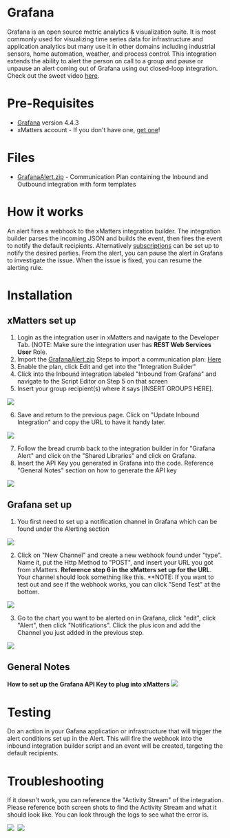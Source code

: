 # Grafana
Grafana is an open source metric analytics & visualization suite. It is most commonly used for visualizing time series data for infrastructure and application analytics but many use it in other domains including industrial sensors, home automation, weather, and process control. This integration extends the ability to alert the person on call to a group and pause or unpause an alert coming out of Grafana using out closed-loop integration. Check out the sweet video [here](https://youtu.be/Dj2sEaZzXi0).

# Pre-Requisites
* [Grafana](https://grafana.com/) version 4.4.3
* xMatters account - If you don't have one, [get one](https://www.xmatters.com)!

# Files
* [GrafanaAlert.zip](GrafanaAlert.zip) - Communication Plan containing the Inbound and Outbound integration with form templates

# How it works
An alert fires a webhook to the xMatters integration builder. The integration builder parses the incoming JSON and builds the event, then fires the event to notify the default recipients. Alternatively [subscriptions](http://help.xmatters.com/OnDemand/userguide/receivingalerts/subscriptions/howtousesubscriptions.htm) can be set up to notify the desired parties. From the alert, you can pause the alert in Grafana to investigate the issue. When the issue is fixed, you can resume the alerting rule.  

# Installation

## xMatters set up
1. Login as the integration user in xMatters and navigate to the Developer Tab. (NOTE: Make sure the integration user has **REST Web Services User** Role.
2. Import the [GrafanaAlert.zip](GrafanaAlert.zip) Steps to import a communication plan: [Here]( http://help.xmatters.com/OnDemand/xmodwelcome/communicationplanbuilder/exportcommplan.htm)
3. Enable the plan, click Edit and get into the "Integration Builder"
4. Click into the Inbound integration labeled "Inbound from Grafana" and navigate to the Script Editor on Step 5 on that screen
5. Insert your group recipient(s) where it says [INSERT GROUPS HERE]. 
<kbd>
  <img src="InsertGroupHere.png">
</kbd>


6. Save and return to the previous page. Click on "Update Inbound Integration" and copy the URL to have it handy later.
<kbd>
  <img src="xMattersURL.png">
</kbd>


7. Follow the bread crumb back to the integration builder in for "Grafana Alert" and click on the "Shared Libraries" and click on Grafana.
8. Insert the API Key you generated in Grafana into the code. Reference "General Notes" section on how to generate the API key 
<kbd>
  <img src="InsertAPIKey.png">
</kbd>


## Grafana set up
1. You first need to set up a notification channel in Grafana which can be found under the Alerting section
<kbd>
  <img src="CreateNotificationChannel.png">
</kbd>


2. Click on "New Channel" and create a new webhook found under "type". Name it, put the Http Method to "POST", and insert your URL you got from xMatters. **Reference step 6 in the xMatters set up for the URL**. Your channel should look something like this. **NOTE: If you want to test out and see if the webhook works, you can click "Send Test" at the bottom.
<kbd>
  <img src="GrafanaChannel.png">
</kbd>


3. Go to the chart you want to be alerted on in Grafana, click "edit", click "Alert", then click "Notifications". Click the plus icon and add the Channel you just added in the previous step.
<kbd>
  <img src="AlertSectionGrafana.png">
</kbd>


## General Notes
**How to set up the Grafana API Key to plug into xMatters**
<kbd>
  <img src="APIKeysGrafana.png">
</kbd>


# Testing
Do an action in your Gafana application or infrastructure that will trigger the alert conditions set up in the Alert. This will fire the webhook into the inbound integration builder script and an event will be created, targeting the default recipients. 

# Troubleshooting
 If it doesn't work, you can reference the "Activity Stream" of the integration. Please reference both screen shots to find the Activity Stream and what it should look like. You can look through the logs to see what the error is.


<kbd>
  <img src="ActivityStream.png">
</kbd>

<kbd>
  <img src="ActivityStreamLogs.png">
</kbd>
